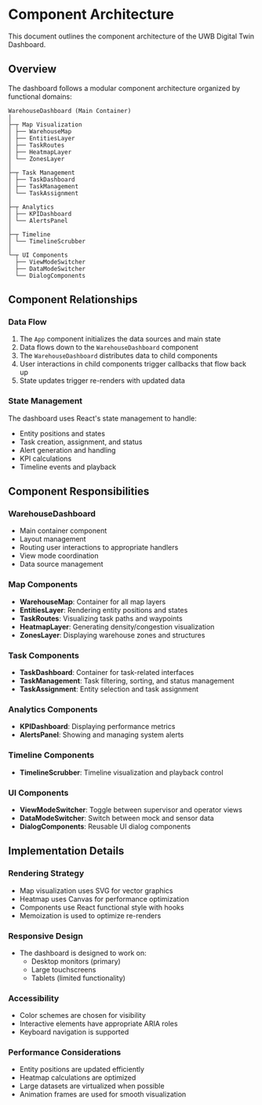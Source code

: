 # Component Architecture

This document outlines the component architecture of the UWB Digital Twin Dashboard.

## Overview

The dashboard follows a modular component architecture organized by functional domains:

```
WarehouseDashboard (Main Container)
│
├─┬ Map Visualization
│ ├── WarehouseMap
│ ├── EntitiesLayer
│ ├── TaskRoutes
│ ├── HeatmapLayer
│ └── ZonesLayer
│
├─┬ Task Management
│ ├── TaskDashboard
│ ├── TaskManagement
│ └── TaskAssignment
│
├─┬ Analytics
│ ├── KPIDashboard
│ └── AlertsPanel
│
├─┬ Timeline
│ └── TimelineScrubber
│
└─┬ UI Components
  ├── ViewModeSwitcher
  ├── DataModeSwitcher
  └── DialogComponents
```

## Component Relationships

### Data Flow

1. The `App` component initializes the data sources and main state
2. Data flows down to the `WarehouseDashboard` component
3. The `WarehouseDashboard` distributes data to child components
4. User interactions in child components trigger callbacks that flow back up
5. State updates trigger re-renders with updated data

### State Management

The dashboard uses React's state management to handle:

- Entity positions and states
- Task creation, assignment, and status
- Alert generation and handling
- KPI calculations
- Timeline events and playback

## Component Responsibilities

### WarehouseDashboard

- Main container component
- Layout management
- Routing user interactions to appropriate handlers
- View mode coordination
- Data source management

### Map Components

- **WarehouseMap**: Container for all map layers
- **EntitiesLayer**: Rendering entity positions and states
- **TaskRoutes**: Visualizing task paths and waypoints
- **HeatmapLayer**: Generating density/congestion visualization
- **ZonesLayer**: Displaying warehouse zones and structures

### Task Components

- **TaskDashboard**: Container for task-related interfaces
- **TaskManagement**: Task filtering, sorting, and status management
- **TaskAssignment**: Entity selection and task assignment

### Analytics Components

- **KPIDashboard**: Displaying performance metrics
- **AlertsPanel**: Showing and managing system alerts

### Timeline Components

- **TimelineScrubber**: Timeline visualization and playback control

### UI Components

- **ViewModeSwitcher**: Toggle between supervisor and operator views
- **DataModeSwitcher**: Switch between mock and sensor data
- **DialogComponents**: Reusable UI dialog components

## Implementation Details

### Rendering Strategy

- Map visualization uses SVG for vector graphics
- Heatmap uses Canvas for performance optimization
- Components use React functional style with hooks
- Memoization is used to optimize re-renders

### Responsive Design

- The dashboard is designed to work on:
  - Desktop monitors (primary)
  - Large touchscreens
  - Tablets (limited functionality)

### Accessibility

- Color schemes are chosen for visibility
- Interactive elements have appropriate ARIA roles
- Keyboard navigation is supported

### Performance Considerations

- Entity positions are updated efficiently
- Heatmap calculations are optimized
- Large datasets are virtualized when possible
- Animation frames are used for smooth visualization
